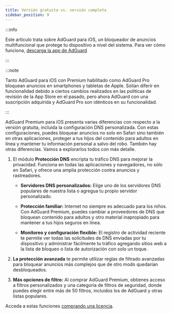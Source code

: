 ```yaml
---
title: Versión gratuita vs. versión completa
sidebar_position: 9
---
```


:::info

Este artículo trata sobre AdGuard para iOS, un bloqueador de anuncios multifuncional que protege tu dispositivo a nivel del sistema. Para ver cómo funciona, [descarga la app de AdGuard](https://agrd.io/download-kb-adblock)

:::

:::note

Tanto AdGuard para iOS con Premium habilitado como AdGuard Pro bloquean anuncios en smartphones y tabletas de Apple. Solían diferir en funcionalidad debido a ciertos cambios realizados en las políticas de revisión de la App Store en el pasado, pero ahora AdGuard con una suscripción adquirida y AdGuard Pro son idénticos en su funcionalidad.

:::

AdGuard Premium para iOS presenta varias diferencias con respecto a la versión gratuita, incluida la configuración DNS personalizada. Con estas configuraciones, puedes bloquear anuncios no solo en Safari sino también en otras aplicaciones, proteger a tus hijos del contenido para adultos en línea y mantener tu información personal a salvo del robo. También hay otras diferencias. Vamos a explorarlos todos con más detalle.

1. El módulo **Protección DNS** encripta tu tráfico DNS para mejorar la privacidad. Funciona en todas las aplicaciones y navegadores, no sólo en Safari, y ofrece una amplia protección contra anuncios y rastreadores.

    - **Servidores DNS personalizados:** Elige uno de los servidores DNS populares de nuestra lista o agregua tu propio servidor personalizado.

    - **Protección familiar:** Internet no siempre es adecuado para los niños. Con AdGuard Premium, puedes cambiar a proveedores de DNS que bloquean contenido para adultos y otro material inapropiado para mantener a tus hijos seguros en línea.

    - **Monitoreo y configuración flexible:** El registro de actividad reciente te permite ver todas las solicitudes de DNS enviadas por tu dispositivo y administrar fácilmente tu tráfico agregando sitios web a la lista de bloqueo o lista de autorización con solo un toque.

2. **La protección avanzada** te permite utilizar reglas de filtrado avanzadas para bloquear anuncios más complejos que de otro modo quedarían desbloqueados.

3. **Más opciones de filtro:** Al comprar AdGuard Premium, obtienes acceso a filtros personalizados y una categoría de filtros de seguridad, donde puedes elegir entre más de 50 filtros, incluidos los de AdGuard y otras listas populares.

Acceda a estas funciones [comprando una licencia](https://adguard.com/license.html).
